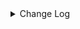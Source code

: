 <details><summary> Change Log </summary>

| Change | Commit | Version |
| --- | --- | --- |
|[Improve][File] Add row_delimiter options into text file sink (#9017)|https://github.com/apache/seatunnel/commit/92aa855a34| dev |
|Revert &quot; [improve] update localfile connector config&quot; (#9018)|https://github.com/apache/seatunnel/commit/cdc79e13ad|2.3.10|
| [improve] update localfile connector config (#8765)|https://github.com/apache/seatunnel/commit/def369a85f|2.3.10|
|[Feature][Connector-V2] Add `filename_extension` parameter for read/write file (#8769)|https://github.com/apache/seatunnel/commit/78b23c0ef5|2.3.10|
|[Improve] restruct connector common options (#8634)|https://github.com/apache/seatunnel/commit/f3499a6eeb|2.3.10|
|[Feature][Connector-V2] Support create emtpy file when no data (#8543)|https://github.com/apache/seatunnel/commit/275db78918|2.3.10|
|[Feature][Connector-V2] Support single file mode in file sink (#8518)|https://github.com/apache/seatunnel/commit/e893deed50|2.3.10|
|[Feature][File] Support config null format for text file read (#8109)|https://github.com/apache/seatunnel/commit/2dbf02df47|2.3.9|
|[Improve][Connector-V2] Change File Read/WriteStrategy `setSeaTunnelRowTypeInfo` to `setCatalogTable` (#7829)|https://github.com/apache/seatunnel/commit/6b5f74e524|2.3.9|
|[Feature][Restapi] Allow metrics information to be associated to logical plan nodes (#7786)|https://github.com/apache/seatunnel/commit/6b7c53d03c|2.3.9|
|[Improve][Files] Support write fixed/timestamp as int96 of parquet (#6971)|https://github.com/apache/seatunnel/commit/1a48a9c493|2.3.6|
|[Feature][Connector-V2] Supports the transfer of any file (#6826)|https://github.com/apache/seatunnel/commit/c1401787b3|2.3.6|
|[Fix][Connector-V2] Fix connector support SPI but without no args constructor (#6551)|https://github.com/apache/seatunnel/commit/5f3c9c36a5|2.3.5|
|Add support for XML file type to various file connectors such as SFTP, FTP, LocalFile, HdfsFile, and more. (#6327)|https://github.com/apache/seatunnel/commit/ec533ecd9a|2.3.5|
|[Refactor][File Connector] Put Multiple Table File API to File Base Module (#6033)|https://github.com/apache/seatunnel/commit/c324d663b4|2.3.4|
|Support using multiple hadoop account (#5903)|https://github.com/apache/seatunnel/commit/d69d88d1aa|2.3.4|
|[Improve][Common] Introduce new error define rule (#5793)|https://github.com/apache/seatunnel/commit/9d1b2582b2|2.3.4|
|[Improve][connector-file] unifiy option between file source/sink and update document (#5680)|https://github.com/apache/seatunnel/commit/8d87cf8fc4|2.3.4|
|[Feature] Support `LZO` compress on File Read (#5083)|https://github.com/apache/seatunnel/commit/a4a1901096|2.3.4|
|[Feature][Connector-V2][File] Support read empty directory (#5591)|https://github.com/apache/seatunnel/commit/1f58f224a0|2.3.4|
|Support config column/primaryKey/constraintKey in schema (#5564)|https://github.com/apache/seatunnel/commit/eac76b4e50|2.3.4|
|[Feature] [File Connector]optionrule FILE_FORMAT_TYPE is text/csv ,add parameter BaseSinkConfig.ENABLE_HEADER_WRITE: #5566 (#5567)|https://github.com/apache/seatunnel/commit/0e02db768d|2.3.4|
|[Bugfix][jindo] Remove useless code (#5540)|https://github.com/apache/seatunnel/commit/b889618379|2.3.4|
|[bugfix][CI]remove jindo dependencies|https://github.com/apache/seatunnel/commit/38e1e30e20|2.3.4|
|[Feature][Connector-V2][Oss jindo] Fix the problem of jindo driver download failure. (#5511)|https://github.com/apache/seatunnel/commit/a14d9c0d08|2.3.4|
|[Feature][Connector V2][File] Add config of &#x27;file_filter_pattern&#x27;, which used for filtering files. (#5153)|https://github.com/apache/seatunnel/commit/a3c13e59eb|2.3.3|
|[Improve][Connector-V2][OSS-Jindo] Optimize jindo oss connector (#4964)|https://github.com/apache/seatunnel/commit/5fbfd05061|2.3.3|

</details>
